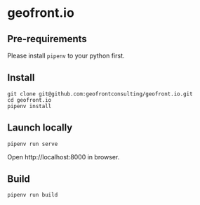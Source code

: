 # geofront.io

## Pre-requirements

Please install `pipenv` to your python first.

## Install

```shell
git clone git@github.com:geofrontconsulting/geofront.io.git
cd geofront.io
pipenv install
```

## Launch locally

```shell
pipenv run serve
```

Open http://localhost:8000 in browser.

## Build

```shell
pipenv run build
```